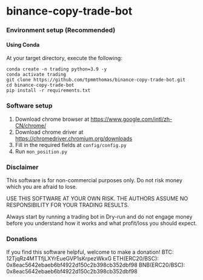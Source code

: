 # binance-copy-trade-bot
### Environment setup (Recommended)

#### Using Conda
At your target directory, execute the following:   
```
conda create -n trading python=3.9 -y
conda activate trading
git clone https://github.com/tpmmthomas/binance-copy-trade-bot.git
cd binance-copy-trade-bot
pip install -r requirements.txt
```
### Software setup 
1. Download chrome browser at https://www.google.com/intl/zh-CN/chrome/
2. Download chrome driver at https://chromedriver.chromium.org/downloads
3. Fill in the required fields at `config/config.py`
4. Run `mon_position.py`

### Disclaimer

This software is for non-commercial purposes only. Do not risk money which you are afraid to lose.  

USE THIS SOFTWARE AT YOUR OWN RISK. THE AUTHORS ASSUME NO RESPONSIBILITY FOR YOUR TRADING RESULTS.     

Always start by running a trading bot in Dry-run and do not engage money before you understand how it works and what profit/loss you should expect.  

### Donations
If you find this software helpful, welcome to make a donation!
BTC: 12TjqRz4MTTfjLXYrEueGVP1sKrpezWkxG
ETH(ERC20/BSC): 0x8eac5642ebaeb6bf4922d150c2b398cb352dbf98
BNB(ERC20/BSC): 0x8eac5642ebaeb6bf4922d150c2b398cb352dbf98

